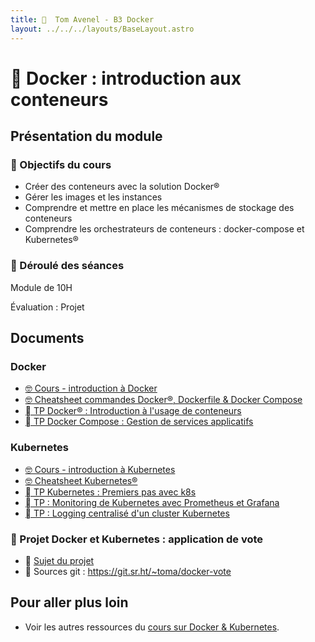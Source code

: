 ```yaml
---
title:   Tom Avenel - B3 Docker
layout: ../../../layouts/BaseLayout.astro
---
```


#   Docker : introduction aux conteneurs

## Présentation du module

### 🎯 Objectifs du cours
 
- Créer des conteneurs avec la solution Docker®
- Gérer les images et les instances 
- Comprendre et mettre en place les mécanismes de stockage des conteneurs
- Comprendre les orchestrateurs de conteneurs : docker-compose et Kubernetes®

### 📅 Déroulé des séances

Module de 10H

Évaluation : Projet

## Documents

### Docker

- [🤓 Cours - introduction à Docker](/cours/docker/docker-cours)
- [🤓 Cheatsheet commandes Docker®, Dockerfile & Docker Compose](/cours/docker/docker-cheatsheet)
- [  TP Docker® : Introduction à l'usage de conteneurs](/cours/docker/tp_docker)
- [  TP Docker Compose : Gestion de services applicatifs](/cours/docker/tp_docker-compose)

### Kubernetes

- [🤓 Cours - introduction à Kubernetes](/cours/docker/kubernetes-cours)
- [🤓 Cheatsheet Kubernetes®](/cours/docker/kubernetes-cheatsheet)
- [󱃾  TP Kubernetes : Premiers pas avec k8s](/cours/docker/tp_k8s)
- [󱃾  TP : Monitoring de Kubernetes avec Prometheus et Grafana](/cours/docker/tp_prometheus_grafana_k8s)
- [󱃾  TP : Logging centralisé d'un cluster Kubernetes](/cours/docker/tp_k8s_elk)

### 📌 Projet Docker et Kubernetes : application de vote

- 📄 [Sujet du projet](/cours/docker/projet_vote_k8s)
-  Sources git : <https://git.sr.ht/~toma/docker-vote>

## Pour aller plus loin

- Voir les autres ressources du [cours sur Docker & Kubernetes](/cours/docker).
